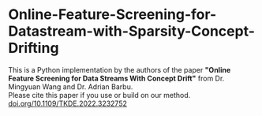 # Online-Feature-Screening-for-Datastream-with-Sparsity-Concept-Drifting

This is a Python implementation by the authors of the paper **"Online Feature Screening for Data Streams With Concept Drift"** from Dr. Mingyuan Wang and Dr. Adrian Barbu.\
Please cite this paper if you use or build on our method. [doi.org/10.1109/TKDE.2022.3232752](https://doi.org/10.1109/TKDE.2022.3232752)

